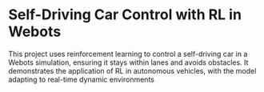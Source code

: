 # Self-Driving Car Control with RL in Webots
This project uses reinforcement learning to control a self-driving car in a Webots simulation, ensuring it stays within lanes and avoids obstacles. It demonstrates the application of RL in autonomous vehicles, with the model adapting to real-time dynamic environments
